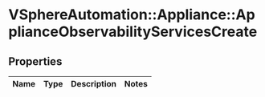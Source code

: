 # VSphereAutomation::Appliance::ApplianceObservabilityServicesCreate

## Properties
Name | Type | Description | Notes
------------ | ------------- | ------------- | -------------


